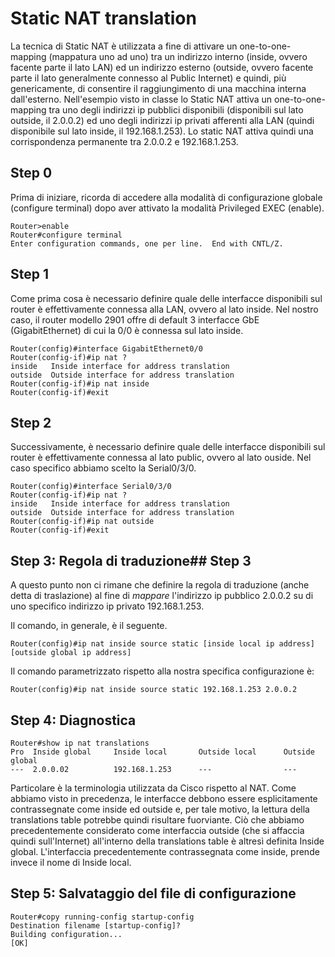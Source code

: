 # Static NAT translation

La tecnica di Static NAT è utilizzata a fine di attivare un one-to-one-mapping (mappatura uno ad uno) tra un indirizzo interno (inside, ovvero facente parte il lato LAN) ed un indirizzo esterno (outside, ovvero facente parte il lato generalmente connesso al Public Internet) e quindi, più genericamente, di consentire il raggiungimento di una macchina interna dall'esterno.
Nell'esempio visto in classe lo Static NAT attiva un one-to-one-mapping tra uno degli indirizzi ip pubblici disponibili (disponibili sul lato outside, il 2.0.0.2) ed uno degli indirizzi ip privati afferenti alla LAN (quindi disponibile sul lato inside, il 192.168.1.253).
Lo static NAT attiva quindi una corrispondenza permanente tra 2.0.0.2 e 192.168.1.253.

## Step 0

Prima di iniziare, ricorda di accedere alla modalità di configurazione globale (configure terminal) dopo aver attivato la modalità Privileged EXEC (enable).

    Router>enable
    Router#configure terminal
    Enter configuration commands, one per line.  End with CNTL/Z.

## Step 1

Come prima cosa è necessario definire quale delle interfacce disponibili sul router è effettivamente connessa alla LAN, ovvero al lato inside.
Nel nostro caso, il router modello 2901 offre di default 3 interfacce GbE (GigabitEthernet) di cui la 0/0 è connessa sul lato inside.

    Router(config)#interface GigabitEthernet0/0
    Router(config-if)#ip nat ?
    inside   Inside interface for address translation
    outside  Outside interface for address translation
    Router(config-if)#ip nat inside
    Router(config-if)#exit

## Step 2

Successivamente, è necessario definire quale delle interfacce disponibili sul router è effettivamente connessa al lato public, ovvero al lato ouside. Nel caso specifico abbiamo scelto la Serial0/3/0.

    Router(config)#interface Serial0/3/0
    Router(config-if)#ip nat ?
    inside   Inside interface for address translation
    outside  Outside interface for address translation
    Router(config-if)#ip nat outside
    Router(config-if)#exit

## Step 3: Regola di traduzione## Step 3

A questo punto non ci rimane che definire la regola di traduzione (anche detta di traslazione) al fine di *mappare* l'indirizzo ip pubblico 2.0.0.2 su di uno specifico indirizzo ip privato 192.168.1.253.

Il comando, in generale, è il seguente.

    Router(config)#ip nat inside source static [inside local ip address] [outside global ip address]

Il comando parametrizzato rispetto alla nostra specifica configurazione è:

    Router(config)#ip nat inside source static 192.168.1.253 2.0.0.2

## Step 4: Diagnostica

    Router#show ip nat translations
    Pro  Inside global     Inside local       Outside local      Outside global
    ---  2.0.0.02          192.168.1.253      ---                ---

Particolare è la terminologia utilizzata da Cisco rispetto al NAT. Come abbiamo visto in precedenza, le interfacce debbono essere esplicitamente contrassegnate come inside ed outside e, per tale motivo, la lettura della translations table potrebbe quindi risultare fuorviante. Ciò che abbiamo precedentemente considerato come interfaccia outside (che si affaccia quindi sull'Internet) all'interno della translations table è altresì definita Inside global. L'interfaccia precedentemente contrassegnata come inside, prende invece il nome di Inside local.

## Step 5: Salvataggio del file di configurazione

    Router#copy running-config startup-config
    Destination filename [startup-config]?
    Building configuration...
    [OK]
